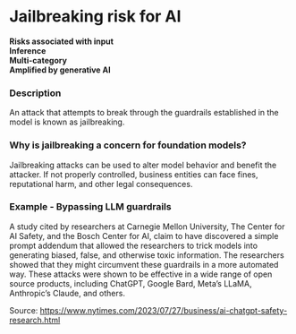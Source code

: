 # Jailbreaking risk for AI

**Risks associated with input** \
**Inference** \
**Multi-category** \
**Amplified by generative AI**

### Description

An attack that attempts to break through the guardrails established in the model is known as jailbreaking.

### Why is jailbreaking a concern for foundation models?

Jailbreaking attacks can be used to alter model behavior and benefit the attacker. If not properly controlled, business entities can face fines, reputational harm, and other legal consequences.

### Example - Bypassing LLM guardrails

A study cited by researchers at Carnegie Mellon University, The Center for AI Safety, and the Bosch Center for AI, claim to have discovered a simple prompt addendum that allowed the researchers to trick models into generating biased, false, and otherwise toxic information. The researchers showed that they might circumvent these guardrails in a more automated way. These attacks were shown to be effective in a wide range of open source products, including ChatGPT, Google Bard, Meta’s LLaMA, Anthropic’s Claude, and others.

Source: https://www.nytimes.com/2023/07/27/business/ai-chatgpt-safety-research.html